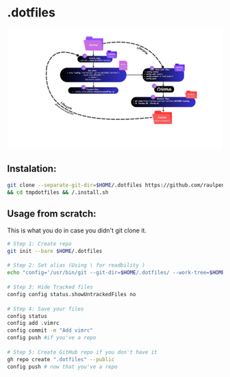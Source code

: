 # .dotfiles
![diagram ](https://raw.githubusercontent.com/raulpenate/.dotfiles/main/.config/info/Dotfiles%20lifecycle.jpg)

## Instalation: 
```sh
git clone --separate-git-dir=$HOME/.dotfiles https://github.com/raulpenate/.dotfiles.git tmpdotfiles \
&& cd tmpdotfiles && /.install.sh
```

## Usage from scratch:  
This is what you do in case you didn't git clone it.
```bash
# Step 1: Create repo
git init --bare $HOME/.dotfiles

# Step 2: Set alias (Using \ for readbility )
echo "config='/usr/bin/git --git-dir=$HOME/.dotfiles/ --work-tree=$HOME'" >> .zshrc && source .zshrc

# Step 3: Hide Tracked files
config config status.showUntrackedFiles no

# Step 4: Save your files
config status
config add .vimrc
config commit -m "Add vimrc"
config push #if you've a repo

# Step 5: Create GitHub repo if you don't have it
gh repo create ".dotfiles" --public   
config push # now that you've a repo
```
